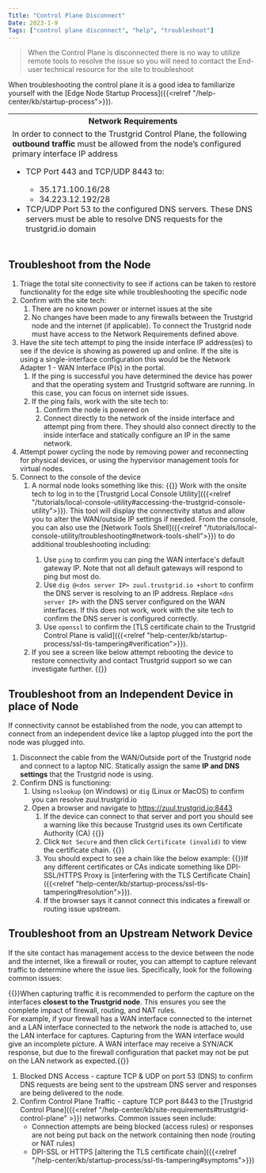 ```yaml
---
Title: "Control Plane Disconnect"
Date: 2023-1-9
Tags: ["control plane disconnect", "help", "troubleshoot"]
---
```


> When the Control Plane is disconnected there is no way to utilize remote tools to resolve the issue so you will need to contact the End-user technical resource for the site to troubleshoot

When troubleshooting the control plane it is a good idea to familiarize yourself with the [Edge Node Startup Process]({{<relref "/help-center/kb/startup-process">}}). 

<table>
<thead>
<tr>
<th> Network Requirements </th>
</tr>
<tr>
<td>
In order to connect to the Trustgrid Control Plane, the following <strong>outbound traffic</strong> must be allowed from the node’s configured primary interface IP address <br/>
<ul>
    <li>TCP Port 443 and TCP/UDP 8443 to:</li>
        <ul>
            <li>35.171.100.16/28</li>
            <li>34.223.12.192/28</li>
        </ul>
    </li>
    <li>TCP/UDP Port 53 to the configured DNS servers. These DNS servers must be able to resolve DNS requests for the trustgrid.io domain</li>
</ul>
</table>

## Troubleshoot from the Node
1. Triage the total site connectivity to see if actions can be taken to restore functionality for the edge site while troubleshooting the specific node
1. Confirm with the site tech:
    1. There are no known power or internet issues at the site
    1. No changes have been made to any firewalls between the Trustgrid node and the internet (if applicable). To connect the Trustgrid node must have access to the Network Requirements defined above.
1. Have the site tech attempt to ping the inside interface IP address(es) to see if the device is showing as powered up and online. If the site is using a single-interface configuration this would be the Network Adapter 1 - WAN Interface IP(s) in the portal.
    1. If the ping is successful you have determined the device has power and that the operating system and Trustgrid software are running. In this case, you can focus on internet side issues.
    1. If the ping fails, work with the site tech to:
        1. Confirm the node is powered on
        1. Connect directly to the network of the inside interface and attempt ping from there. They should also connect directly to the inside interface and statically configure an IP in the same network.
1. Attempt power cycling the node by removing power and reconnecting for physical devices, or using the hypervisor management tools for virtual nodes.
1. Connect to the console of the device
    1. A normal node looks something like this: {{<tgimg src="normal-node.png" width="80%" caption="Normal node login screen">}} Work with the onsite tech to log in to the [Trustgrid Local Console Utility]({{<relref "/tutorials/local-console-utility#accessing-the-trustgrid-console-utility">}}).  This tool will display the connectivity status and allow you to alter the WAN/outside IP settings if needed. From the console, you can also use the [Network Tools Shell]({{<relref "/tutorials/local-console-utility/troubleshooting#network-tools-shell">}}) to do additional troubleshooting including:
        1. Use `ping` to confirm you can ping the WAN interface's default gateway IP.  Note that not all default gateways will respond to ping but most do.
        1. Use `dig @<dns server IP> zuul.trustgrid.io +short` to confirm the DNS server is resolving to an IP address. Replace `<dns server IP>` with the DNS server configured on the WAN interfaces. If this does not work, work with the site tech to confirm the DNS server is configured correctly.
        1. Use `openssl` to confirm the [TLS certificate chain to the Trustgrid Control Plane is valid]({{<relref "help-center/kb/startup-process/ssl-tls-tampering#verification">}}).  
    1. If you see a screen like below attempt rebooting the device to restore connectivity and contact Trustgrid support so we can investigate further. {{<tgimg src="node-panic.png" width="80%" caption="Kernel panic screen">}}

## Troubleshoot from an Independent Device in place of Node
If connectivity cannot be established from the node, you can attempt to connect from an independent device like a laptop plugged into the port the node was plugged into.

1. Disconnect the cable from the WAN/Outside port of the Trustgrid node and connect to a laptop NIC.  Statically assign the same **IP and DNS settings** that the Trustgrid node is using. 
1. Confirm DNS is functioning:
    1. Using `nslookup` (on Windows) or `dig` (Linux or MacOS) to confirm you can resolve zuul.trustgrid.io
    1. Open a browser and navigate to https://zuul.trustgrid.io:8443
        1. If the device can connect to that server and port you should see a warning like this because Trustgrid uses its own Certificate Authority (CA) {{<tgimg src="link.png" width="50%" caption="Certificate security warning">}}
        1. Click `Not Secure` and then click `Certificate (invalid)` to view the certificate chain. {{<tgimg src="certificate-invalid.png" width="50%" caption="Expanded certificate security warning">}}
        1. You should expect to see a chain like the below example: {{<tgimg src="chain.png" width="70%">}}If any different certificates or CAs indicate something like DPI-SSL/HTTPS Proxy is [interfering with the TLS Certificate Chain]({{<relref "help-center/kb/startup-process/ssl-tls-tampering#resolution">}}).  
        1. If the browser says it cannot connect this indicates a firewall or routing issue upstream.


## Troubleshoot from an Upstream Network Device
If the site contact has management access to the device between the node and the internet, like a firewall or router, you can attempt to capture relevant traffic to determine where the issue lies. Specifically, look for the following common issues:

{{<alert color="warning">}}When capturing traffic it is recommended to perform the capture on the interfaces **closest to the Trustgrid node**.  This ensures you see the complete impact of firewall, routing, and NAT rules.  
For example, if your firewall has a WAN interface connected to the internet and a LAN interface connected to the network the node is attached to, use the LAN interface for captures.  Capturing from the WAN interface would give an incomplete picture. A WAN interface may receive a SYN/ACK response, but due to the firewall configuration that packet may not be put on the LAN network as expected.{{</alert>}}

1. Blocked DNS Access - capture TCP & UDP on port 53 (DNS) to confirm DNS requests are being sent to the upstream DNS server and responses are being delivered to the node.
1. Confirm Control Plane Traffic - capture TCP port 8443 to the [Trustgrid Control Plane]({{<relref "/help-center/kb/site-requirements#trustgrid-control-plane" >}}) networks. Common issues seen include:
    - Connection attempts are being blocked (access rules) or responses are not being put back on the network containing then node (routing or NAT rules)
    - DPI-SSL or HTTPS [altering the TLS certificate chain]({{<relref "/help-center/kb/startup-process/ssl-tls-tampering#symptoms">}})


